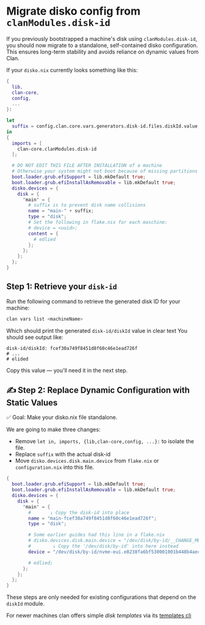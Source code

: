 # Migrate disko config from `clanModules.disk-id`

If you previously bootstrapped a machine's disk using `clanModules.disk-id`, you should now migrate to a standalone, self-contained disko configuration. This ensures long-term stability and avoids reliance on dynamic values from Clan.

If your `disko.nix` currently looks something like this:

```nix title="disko.nix"
{
  lib,
  clan-core,
  config,
  ...
}:

let
  suffix = config.clan.core.vars.generators.disk-id.files.diskId.value;
in
{
  imports = [
    clan-core.clanModules.disk-id
  ];

  # DO NOT EDIT THIS FILE AFTER INSTALLATION of a machine
  # Otherwise your system might not boot because of missing partitions / filesystems
  boot.loader.grub.efiSupport = lib.mkDefault true;
  boot.loader.grub.efiInstallAsRemovable = lib.mkDefault true;
  disko.devices = {
    disk = {
      "main" = {
        # suffix is to prevent disk name collisions
        name = "main-" + suffix;
        type = "disk";
        # Set the following in flake.nix for each maschine:
        # device = <uuid>;
        content = {
          # edlied
        };
      };
    };
  };
}
```

## Step 1: Retrieve your `disk-id`

Run the following command to retrieve the generated disk ID for your machine:

```bash
clan vars list <machineName>
```

Which should print the generated `disk-id/diskId` value in clear text
You should see output like:

```terminal-session
disk-id/diskId: fcef30a749f8451d8f60c46e1ead726f
# ...
# elided
```

Copy this value — you'll need it in the next step.

## ✍️ Step 2: Replace Dynamic Configuration with Static Values

✅ Goal: Make your disko.nix file standalone.

We are going to make three changes:

- Remove `let in, imports, {lib,clan-core,config, ...}:` to isolate the file.
- Replace `suffix` with the actual disk-id
- Move `disko.devices.disk.main.device` from `flake.nix` or `configuration.nix` into this file.

```{.nix title="disko.nix" hl_lines="7-9 11-14"}
{
  boot.loader.grub.efiSupport = lib.mkDefault true;
  boot.loader.grub.efiInstallAsRemovable = lib.mkDefault true;
  disko.devices = {
    disk = {
      "main" = {
        #       ↓ Copy the disk-id into place
        name = "main-fcef30a749f8451d8f60c46e1ead726f";
        type = "disk";

        # Some earlier guides had this line in a flake.nix
        # disko.devices.disk.main.device = "/dev/disk/by-id/__CHANGE_ME__";
        #        ↓ Copy the '/dev/disk/by-id' into here instead
        device = "/dev/disk/by-id/nvme-eui.e8238fa6bf530001001b448b4aec2929";

        # edlied;
      };
    };
  };
}
```

These steps are only needed for existing configurations that depend on the `diskId` module.

For newer machines clan offers simple *disk templates* via its [templates cli](../../reference/cli/templates.md)
